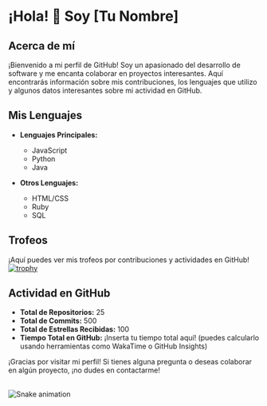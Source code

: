 # ¡Hola! 👋 Soy [Tu Nombre]

## Acerca de mí
¡Bienvenido a mi perfil de GitHub! Soy un apasionado del desarrollo de software y me encanta colaborar en proyectos interesantes. Aquí encontrarás información sobre mis contribuciones, los lenguajes que utilizo y algunos datos interesantes sobre mi actividad en GitHub.

## Mis Lenguajes
- **Lenguajes Principales:**
  - JavaScript
  - Python
  - Java
  
- **Otros Lenguajes:**
  - HTML/CSS
  - Ruby
  - SQL

## Trofeos
¡Aquí puedes ver mis trofeos por contribuciones y actividades en GitHub!
[![trophy](https://github-profile-trophy.vercel.app/?username=TuNombre&theme=dracula)](https://github.com/ryo-ma/github-profile-trophy)

## Actividad en GitHub
- **Total de Repositorios:** 25
- **Total de Commits:** 500
- **Total de Estrellas Recibidas:** 100
- **Tiempo Total en GitHub:** ¡Inserta tu tiempo total aquí! (puedes calcularlo usando herramientas como WakaTime o GitHub Insights)

¡Gracias por visitar mi perfil! Si tienes alguna pregunta o deseas colaborar en algún proyecto, ¡no dudes en contactarme!


<br clear="both">

<img src="https://raw.githubusercontent.com/El-Nava/El-Nava/output/snake.svg" alt="Snake animation" />

###

